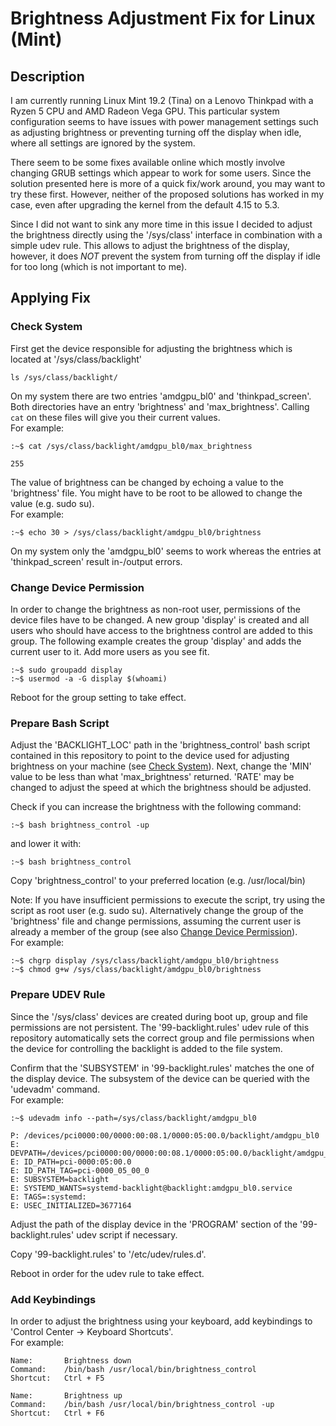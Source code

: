 # Brightness Adjustment Fix for Linux (Mint)

## Description
I am currently running Linux Mint 19.2 (Tina) on a Lenovo Thinkpad with a Ryzen 5 CPU and AMD Radeon Vega GPU.
This particular system configuration seems to have issues with power management settings such as adjusting brightness or preventing turning off the display when idle, where all settings are ignored by the system.

There seem to be some fixes available online which mostly involve changing GRUB settings which appear to work for some users.
Since the solution presented here is more of a quick fix/work around, you may want to try these first.
However, neither of the proposed solutions has worked in my case, even after upgrading the kernel from the default 4.15 to 5.3.

Since I did not want to sink any more time in this issue I decided to adjust the brightness directly using the '/sys/class' interface in combination with a simple udev rule.
This allows to adjust the brightness of the display, however, it does *NOT* prevent the system from turning off the display if idle for too long (which is not important to me).

## Applying Fix

### Check System

First get the device responsible for adjusting the brightness which is located at '/sys/class/backlight'

```
ls /sys/class/backlight/
```

On my system there are two entries 'amdgpu\_bl0' and 'thinkpad\_screen'.
Both directories have an entry 'brightness' and 'max\_brightness'.
Calling `cat` on these files will give you their current values.  
For example:

```
:~$ cat /sys/class/backlight/amdgpu_bl0/max_brightness

255
```

The value of brightness can be changed by echoing a value to the 'brightness' file.
You might have to be root to be allowed to change the value (e.g. sudo su).  
For example:

```
:~$ echo 30 > /sys/class/backlight/amdgpu_bl0/brightness
```

On my system only the 'amdgpu\_bl0' seems to work whereas the entries at 'thinkpad\_screen\' result in-/output errors.

### Change Device Permission

In order to change the brightness as non-root user, permissions of the device files have to be changed.
A new group 'display' is created and all users who should have access to the brightness control are added to this group.
The following example creates the group 'display' and adds the current user to it.
Add more users as you see fit.

```
:~$ sudo groupadd display
:~$ usermod -a -G display $(whoami)
```

Reboot for the group setting to take effect.

### Prepare Bash Script

Adjust the 'BACKLIGHT\_LOC' path in the 'brightness\_control' bash script contained in this repository to point to the device used for adjusting brightness on your machine (see [Check System](#check-system)).
Next, change the 'MIN' value to be less than what 'max\_brightness' returned.
'RATE' may be changed to adjust the speed at which the brightness should be adjusted.

Check if you can increase the brightness with the following command:

```
:~$ bash brightness_control -up
```

and lower it with:

```
:~$ bash brightness_control
```

Copy 'brightness\_control' to your preferred location (e.g. /usr/local/bin)


Note:
If you have insufficient permissions to execute the script, try using the script as root user (e.g. sudo su).
Alternatively change the group of the 'brightness' file and change permissions, assuming the current user is already a member of the group (see also [Change Device Permission](#change-device-permission)).  
For example:

```
:~$ chgrp display /sys/class/backlight/amdgpu_bl0/brightness
:~$ chmod g+w /sys/class/backlight/amdgpu_bl0/brightness
```

### Prepare UDEV Rule

Since the '/sys/class' devices are created during boot up, group and file permissions are not persistent.
The '99-backlight.rules' udev rule of this repository automatically sets the correct group and file permissions when the device for controlling the backlight is added to the file system.

Confirm that the 'SUBSYSTEM' in '99-backlight.rules' matches the one of the display device.
The subsystem of the device can be queried with the 'udevadm' command.  
For example:

```
:~$ udevadm info --path=/sys/class/backlight/amdgpu_bl0

P: /devices/pci0000:00/0000:00:08.1/0000:05:00.0/backlight/amdgpu_bl0
E: DEVPATH=/devices/pci0000:00/0000:00:08.1/0000:05:00.0/backlight/amdgpu_bl0
E: ID_PATH=pci-0000:05:00.0
E: ID_PATH_TAG=pci-0000_05_00_0
E: SUBSYSTEM=backlight
E: SYSTEMD_WANTS=systemd-backlight@backlight:amdgpu_bl0.service
E: TAGS=:systemd:
E: USEC_INITIALIZED=3677164
```

Adjust the path of the display device in the 'PROGRAM' section of the '99-backlight.rules' udev script if necessary.

Copy '99-backlight.rules' to '/etc/udev/rules.d'.

Reboot in order for the udev rule to take effect.

### Add Keybindings

In order to adjust the brightness using your keyboard, add keybindings to 'Control Center -> Keyboard Shortcuts'.  
For example:

```
Name:		Brightness down
Command:	/bin/bash /usr/local/bin/brightness_control
Shortcut:	Ctrl + F5
```
```
Name:		Brightness up
Command:	/bin/bash /usr/local/bin/brightness_control -up
Shortcut:	Ctrl + F6
```
